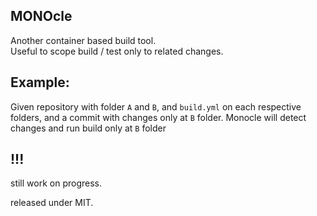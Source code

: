 MONOcle
---

Another container based build tool.  
Useful to scope build / test only to related changes.

Example:
---

Given repository with folder `A` and `B`, and `build.yml` on each respective folders, and a commit with changes only at `B` folder. Monocle will detect changes and run build only at `B` folder


!!!
---
still work on progress.

released under MIT.
